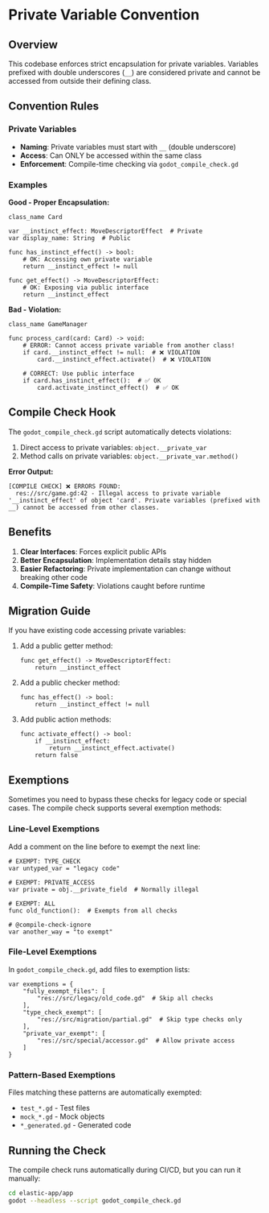 # Private Variable Convention

## Overview
This codebase enforces strict encapsulation for private variables. Variables prefixed with double underscores (`__`) are considered private and cannot be accessed from outside their defining class.

## Convention Rules

### Private Variables
- **Naming**: Private variables must start with `__` (double underscore)
- **Access**: Can ONLY be accessed within the same class
- **Enforcement**: Compile-time checking via `godot_compile_check.gd`

### Examples

**Good - Proper Encapsulation:**
```gdscript
class_name Card

var __instinct_effect: MoveDescriptorEffect  # Private
var display_name: String  # Public

func has_instinct_effect() -> bool:
    # OK: Accessing own private variable
    return __instinct_effect != null

func get_effect() -> MoveDescriptorEffect:
    # OK: Exposing via public interface
    return __instinct_effect
```

**Bad - Violation:**
```gdscript
class_name GameManager

func process_card(card: Card) -> void:
    # ERROR: Cannot access private variable from another class!
    if card.__instinct_effect != null:  # ❌ VIOLATION
        card.__instinct_effect.activate()  # ❌ VIOLATION
    
    # CORRECT: Use public interface
    if card.has_instinct_effect():  # ✅ OK
        card.activate_instinct_effect()  # ✅ OK
```

## Compile Check Hook

The `godot_compile_check.gd` script automatically detects violations:

1. Direct access to private variables: `object.__private_var`
2. Method calls on private variables: `object.__private_var.method()`

**Error Output:**
```
[COMPILE CHECK] ❌ ERRORS FOUND:
  res://src/game.gd:42 - Illegal access to private variable '__instinct_effect' of object 'card'. Private variables (prefixed with __) cannot be accessed from other classes.
```

## Benefits

1. **Clear Interfaces**: Forces explicit public APIs
2. **Better Encapsulation**: Implementation details stay hidden
3. **Easier Refactoring**: Private implementation can change without breaking other code
4. **Compile-Time Safety**: Violations caught before runtime

## Migration Guide

If you have existing code accessing private variables:

1. Add a public getter method:
   ```gdscript
   func get_effect() -> MoveDescriptorEffect:
       return __instinct_effect
   ```

2. Add a public checker method:
   ```gdscript
   func has_effect() -> bool:
       return __instinct_effect != null
   ```

3. Add public action methods:
   ```gdscript
   func activate_effect() -> bool:
       if __instinct_effect:
           return __instinct_effect.activate()
       return false
   ```

## Exemptions

Sometimes you need to bypass these checks for legacy code or special cases. The compile check supports several exemption methods:

### Line-Level Exemptions
Add a comment on the line before to exempt the next line:

```gdscript
# EXEMPT: TYPE_CHECK
var untyped_var = "legacy code"

# EXEMPT: PRIVATE_ACCESS  
var private = obj.__private_field  # Normally illegal

# EXEMPT: ALL
func old_function():  # Exempts from all checks

# @compile-check-ignore
var another_way = "to exempt"
```

### File-Level Exemptions
In `godot_compile_check.gd`, add files to exemption lists:

```gdscript
var exemptions = {
    "fully_exempt_files": [
        "res://src/legacy/old_code.gd"  # Skip all checks
    ],
    "type_check_exempt": [
        "res://src/migration/partial.gd"  # Skip type checks only
    ],
    "private_var_exempt": [
        "res://src/special/accessor.gd"  # Allow private access
    ]
}
```

### Pattern-Based Exemptions
Files matching these patterns are automatically exempted:
- `test_*.gd` - Test files
- `mock_*.gd` - Mock objects
- `*_generated.gd` - Generated code

## Running the Check

The compile check runs automatically during CI/CD, but you can run it manually:

```bash
cd elastic-app/app
godot --headless --script godot_compile_check.gd
```